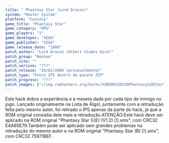 ```yaml
---
title: " Phantasy Star (Lord Dracon)"
system: "Master System"
platform: "Console"
game_title: "Phantasy Star"
game_category: "RPG"
game_players: "1"
game_developer: "SEGA"
game_publisher: "SEGA"
game_release_date: "1988"
patch_author: "Lord Dracon (Albert Viudes Dick)"
patch_group: "Nenhum"
patch_site: ""
patch_version: "???"
patch_release: "20/02/2008 (provavelmente)"
patch_type: "Patch IPS dentro de pacote ZIP"
patch_progress: "???"
patch_images: ["//img.romhackers.org/hacks/%5BSMS%5D%20Phantasy%20Star%20-%20Lord%20Dracon%20-%201.png","//img.romhackers.org/hacks/%5BSMS%5D%20Phantasy%20Star%20-%20Lord%20Dracon%20-%202.png","//img.romhackers.org/hacks/%5BSMS%5D%20Phantasy%20Star%20-%20Lord%20Dracon%20-%203.png"]
---
```

Este hack dobra a experiência e a meseta dada por cada tipo de inimigo no jogo. Lançado originalmente na Lista de Algol, juntamente com a retradução feita pelo mesmo autor, foi retirado o IPS apenas da parte do hack, já que a ROM original consistia dele mais a retradução.ATENÇÃO:Este hack deve ser aplicado na ROM original "Phantasy Star (UE) (V1.2) [!].sms", com CRC32 E4A65E79.Também pode ser aplicado sem grandes problemas na retradução do mesmo autor e na ROM original "Phantasy Star (B) [!].sms", com CRC32 75971BEF.